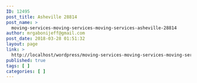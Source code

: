 ```yaml
---
ID: 12495
post_title: Asheville 28814
post_name: >
  moving-services-moving-services-moving-services-asheville-28814
author: mrgabonijeff@gmail.com
post_date: 2018-03-28 01:51:32
layout: page
link: >
  http://localhost/wordpress/moving-services-moving-services-moving-services-asheville-28814/
published: true
tags: [ ]
categories: [ ]
---
```

